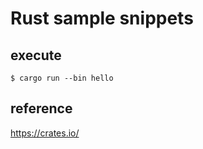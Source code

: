 # Rust sample snippets

## execute

```
$ cargo run --bin hello
```

## reference

https://crates.io/
